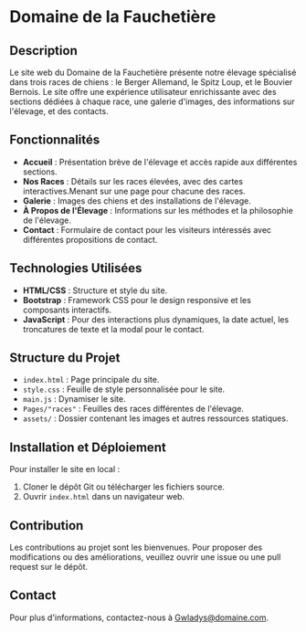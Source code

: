 # Domaine de la Fauchetière

## Description
Le site web du Domaine de la Fauchetière présente notre élevage spécialisé dans trois races de chiens : le Berger Allemand, le Spitz Loup, et le Bouvier Bernois. Le site offre une expérience utilisateur enrichissante avec des sections dédiées à chaque race, une galerie d'images, des informations sur l'élevage, et des contacts.


## Fonctionnalités 
- **Accueil** : Présentation brève de l'élevage et accès rapide aux différentes sections.
- **Nos Races** : Détails sur les races élevées, avec des cartes interactives.Menant sur une page pour chacune des races.
- **Galerie** : Images des chiens et des installations de l'élevage.
- **À Propos de l'Élevage** : Informations sur les méthodes et la philosophie de l'élevage.
- **Contact** : Formulaire de contact pour les visiteurs intéressés avec différentes propositions de contact.

## Technologies Utilisées
- **HTML/CSS** : Structure et style du site.
- **Bootstrap** : Framework CSS pour le design responsive et les composants interactifs.
- **JavaScript** : Pour des interactions plus dynamiques, la date actuel, les troncatures de texte et la modal pour le contact.

## Structure du Projet
- `index.html` : Page principale du site.
- `style.css` : Feuille de style personnalisée pour le site.
- `main.js` : Dynamiser le site.
- `Pages/"races"` : Feuilles des races différentes de l'élevage.
- `assets/` : Dossier contenant les images et autres ressources statiques.

## Installation et Déploiement
Pour installer le site en local :
1. Cloner le dépôt Git ou télécharger les fichiers source.
2. Ouvrir `index.html` dans un navigateur web.

## Contribution
Les contributions au projet sont les bienvenues. Pour proposer des modifications ou des améliorations, veuillez ouvrir une issue ou une pull request sur le dépôt.


## Contact
Pour plus d'informations, contactez-nous à [Gwladys@domaine.com](mailto:Gwladys@domaine.com).
